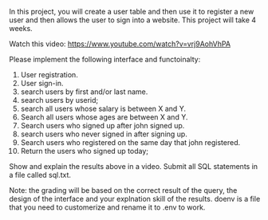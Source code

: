 In this project, you will create a user table and then use it to register a new user and then allows the user to sign into a website. This project will take 4 weeks. 

Watch this video: https://www.youtube.com/watch?v=vrj9AohVhPA

Please implement the following interface and functoinalty: 
1. User registration.
2. User sign-in.
3. search users by first and/or last name.
4. search users by userid;
5. search all users whose salary is between X and Y. 
6. Search all users whose ages are between X and Y.
7. Search users who signed up after john signed up.
8. search users who never signed in after signing up.
9. Search users who registered on the same day that john registered. 
10. Return the users who signed up today;

Show and explain the results above in a video. Submit all SQL statements in a file called sql.txt. 

Note: the grading will be based on the correct result of the query, the design of the interface and your explnation skill of the results. 
doenv is a file that you need to customerize and rename it to .env to work.
   
